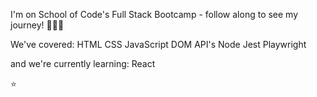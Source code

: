 I'm on School of Code's Full Stack Bootcamp - follow along to see my journey! 👩🏼‍💻

We've covered:
HTML
CSS
JavaScript
DOM
API's 
Node
Jest
Playwright 

and we're currently learning:
React 

⭐️
<!--
**sarahsalmean/sarahsalmean** is a ✨ _special_ ✨ repository because its `README.md` (this file) appears on your GitHub profile.

Here are some ideas to get you started:

- 🔭 I’m currently working on ...
- 🌱 I’m currently learning ...
- 👯 I’m looking to collaborate on ...
- 🤔 I’m looking for help with ...
- 💬 Ask me about ...
- 📫 How to reach me: ...
- 😄 Pronouns: ...
- ⚡ Fun fact: ...
-->
